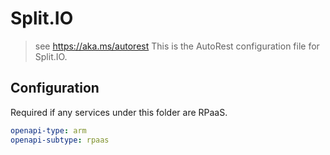 # Split.IO

> see https://aka.ms/autorest
> This is the AutoRest configuration file for Split.IO.

## Configuration

Required if any services under this folder are RPaaS.

```yaml
openapi-type: arm
openapi-subtype: rpaas
```
